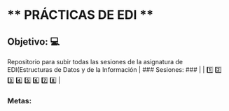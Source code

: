 # __** PRÁCTICAS DE EDI **__ #
## Objetivo: :computer: ##
Repositorio para subir todas las sesiones de la asignatura de EDI(Estructuras de Datos y de la Información
| ### Sesiones: ### |
| :one: 2️⃣  3️⃣  4️⃣  5️⃣  6️⃣  7️⃣ 8️⃣ |
### Metas: ###


